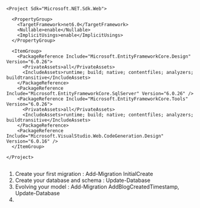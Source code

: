 
``````````````````````````````````````````````````````````````````````````````````````````````````````````````````
<Project Sdk="Microsoft.NET.Sdk.Web">

  <PropertyGroup>
    <TargetFramework>net6.0</TargetFramework>
    <Nullable>enable</Nullable>
    <ImplicitUsings>enable</ImplicitUsings>
  </PropertyGroup>

  <ItemGroup>
    <PackageReference Include="Microsoft.EntityFrameworkCore.Design" Version="6.0.26">
      <PrivateAssets>all</PrivateAssets>
      <IncludeAssets>runtime; build; native; contentfiles; analyzers; buildtransitive</IncludeAssets>
    </PackageReference>
    <PackageReference Include="Microsoft.EntityFrameworkCore.SqlServer" Version="6.0.26" />
    <PackageReference Include="Microsoft.EntityFrameworkCore.Tools" Version="6.0.26">
      <PrivateAssets>all</PrivateAssets>
      <IncludeAssets>runtime; build; native; contentfiles; analyzers; buildtransitive</IncludeAssets>
    </PackageReference>
    <PackageReference Include="Microsoft.VisualStudio.Web.CodeGeneration.Design" Version="6.0.16" />
  </ItemGroup>

</Project>


````````````````````````````````````````````````````````````````````````````````````````````````````````````````````````````

1. Create your first migration : Add-Migration InitialCreate
2. Create your database and schema : Update-Database
3. Evolving your model : Add-Migration AddBlogCreatedTimestamp, Update-Database
4. 

